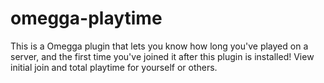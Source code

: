 # omegga-playtime
This is a Omegga plugin that lets you know how long you've played on a server, and the first time you've joined it after this plugin is installed!
View initial join and total playtime for yourself or others.
